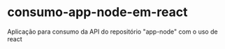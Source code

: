 # consumo-app-node-em-react
Aplicação para consumo da API do repositório "app-node" com o uso de react
